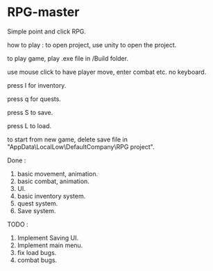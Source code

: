 # RPG-master
 Simple point and click RPG.
 
 how to play :
 to open project, use unity to open the project.
 
 to play game, play .exe file in /Build folder.
 
 use mouse click to have player move, enter combat etc. no keyboard.
 
 press I for inventory.
 
 press q for quests.
 
 press S to save.
 
 press L to load.
 
 to start from new game, delete save file in "AppData\LocalLow\DefaultCompany\RPG project".

Done :
1. basic movement, animation.
2. basic combat, animation.
3. UI.
4. basic inventory system.
5. quest system.
6. Save system.

TODO :
1. Implement Saving UI.
2. Implement main menu.
3. fix load bugs.
4. combat bugs.
